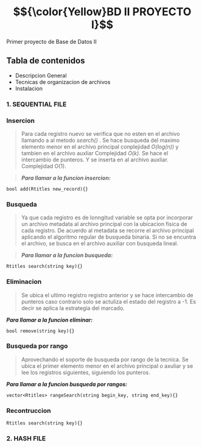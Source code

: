 
# **$${\color{Yellow}BD II PROYECTO I}$$** 
Primer proyecto de Base de Datos II

## **Tabla de contenidos**
* Descripcion General
* Tecnicas de organizacion de archivos
* Instalacion

### **1. SEQUENTIAL FILE**

### **Insercion**
> Para cada registro nuevo se verifica que no esten en el archivo llamando a al metodo *search()* . Se hace busqueda del maximo elemento menor en el archivo principal conplejidad *O(log(n))* y tambien en el archivo auxliar Complejidad *O(k)*. Se hace el intercambio de punteros. Y se inserta en al archivo auxliar. Complejidad O(1).

> _**Para llamar a la funcion insercion:**_
```
bool add(Rtitles new_record){}
```


### **Busqueda**
>Ya que cada registro es de lonngitud variable se opta por incorporar un archivo metadata al archivo principal con la ubicacion fisica de cada registro. De acuerdo al metadata se recorre el archivo principal aplicando el algoritmo regular de busqueda binaria. Si no se encuntra el archivo, se busca en el archivo auxiliar con busqueda lineal.

>_**Para llamar a la funcion busqueda:**_
```
Rtitles search(string key){}
```


### **Eliminacion**
>Se ubica el ultimo registro registro anterior y se hace intercambio de punteros caso contrario solo se actuliza el estado del registro a -1. Es decir se aplica la estrategia del marcado.

_**Para llamar a la funcion eliminar:**_
```
bool remove(string key){}
```

### **Busqueda por rango**
> Aprovechando el soporte de busqueda por rango de la tecnica. Se ubica el primer elemento menor en el archivo principal o axuliar y se lee los registros siguientes, siguiendo los punteros.


_**Para llamar a la funcion busqueda por rangos:**_
```
vector<Rtitles> rangeSearch(string begin_key, string end_key){}
```


### **Recontruccion**
```
Rtitles search(string key){}
```


### **2. HASH FILE**

